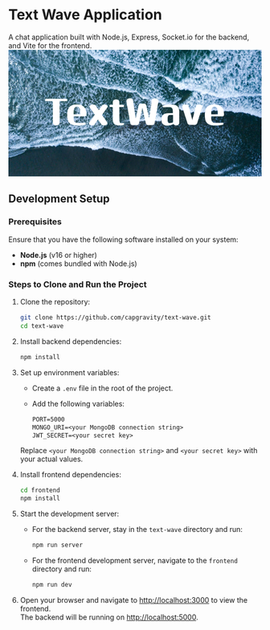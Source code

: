 # Text Wave Application

A chat application built with Node.js, Express, Socket.io for the backend, and Vite for the frontend.
![TextWave](frontend/public/TextWave.png)

## Development Setup

### Prerequisites
Ensure that you have the following software installed on your system:

- **Node.js** (v16 or higher)
- **npm** (comes bundled with Node.js)


### Steps to Clone and Run the Project

1. Clone the repository:

    ```bash
    git clone https://github.com/capgravity/text-wave.git
    cd text-wave
    ```

2. Install backend dependencies:

    ```bash
    npm install
    ```

3. Set up environment variables:

    - Create a `.env` file in the root of the project.
    - Add the following variables:

      ```env
      PORT=5000
      MONGO_URI=<your MongoDB connection string>
      JWT_SECRET=<your secret key>
      ```

    Replace `<your MongoDB connection string>` and `<your secret key>` with your actual values.

4. Install frontend dependencies:

    ```bash
    cd frontend
    npm install
    ```

5. Start the development server:

    - For the backend server, stay in the `text-wave` directory and run:

      ```bash
      npm run server
      ```

    - For the frontend development server, navigate to the `frontend` directory and run:

      ```bash
      npm run dev
      ```

6. Open your browser and navigate to [http://localhost:3000](http://localhost:3000) to view the frontend.  
   The backend will be running on [http://localhost:5000](http://localhost:5000).
